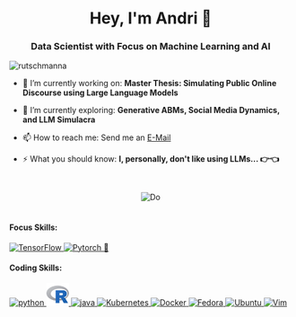 <h1 align="center">Hey, I'm Andri 👋</h1>
<h3 align="center">Data Scientist with Focus on Machine Learning and AI</h3>

<p align="left"> <img src="https://komarev.com/ghpvc/?username=rutschmanna&label=Profile%20views&color=0e75b6&style=flat" alt="rutschmanna" /> </p>

- 🔭 I’m currently working on: **Master Thesis: Simulating Public Online Discourse using Large Language Models**

- 🌱 I’m currently exploring: **Generative ABMs, Social Media Dynamics, and LLM Simulacra**

- 📫 How to reach me: Send me an [E-Mail](mailto:andri.rutschmann@uni-konstanz.de)

- ⚡ What you should know: **I, personally, don't like using LLMs... 👉👈**
<br/>
<p align="center"> <img src="https://user-images.githubusercontent.com/96571546/194543121-302d7f9d-5946-4016-a5a2-d75239f6debf.gif" alt="Do" width="435" height="220"/>
<br/>
<br/>
<h4 align="left">Focus Skills:</h4>
<p align="left">
  <a href="https://www.tensorflow.org/" target="_blank" rel="noreferrer"> <img 
src="https://github.com/devicons/devicon/blob/master/icons/tensorflow/tensorflow
-original.svg" alt="TensorFlow" width="40" height="40"/> </a>
  <a href="https://pytorch.org/" target="_blank" rel="noreferrer"> <img 
src="https://github.com/devicons/devicon/blob/master/icons/pytorch/pytorch-
original.svg" alt="Pytorch" width="40" height="40"/> </a>
  <a href="https://huggingface.co/" target="_blank" rel="noreferrer"> 🤗 </a>
</p>
<h4 align="left">Coding Skills:</h4>
<p align="left">
  <a href="https://www.python.org" target="_blank" rel="noreferrer"> <img 
src="https://github.com/devicons/devicon/blob/master/icons/python/python-
original. svg" alt="python" width="40" height="40"/> </a>
  <a href="https://cran.r-project.org/" target="_blank" rel="noreferrer"> <img 
src="https://github.com/devicons/devicon/blob/master/icons/r/r-original.svg" 
alt="R" width="40" height="40"/> </a>
  <a href="https://www.java.com" target="_blank" rel="noreferrer"> <img 
src="https://github.com/devicons/devicon/blob/master/icons/java/java-
original.svg" alt="java" width="40" height="40"/> </a>
  <a href="https://kubernetes.io/" target="_blank" rel="noreferrer"> <img 
src="https://github.com/devicons/devicon/blob/master/icons/kubernetes/kubernetes
-original.svg" alt="Kubernetes" width="40" height="40"/> </a>
  <a href="https://www.docker.com/" target="_blank" rel="noreferrer"> <img 
src="https://github.com/devicons/devicon/blob/master/icons/docker/docker-
original.svg" alt="Docker" width="40" height="40"/> </a>
  <a href="https://fedoraproject.org/" target="_blank" rel="noreferrer"> <img 
src="https://github.com/devicons/devicon/blob/master/icons/fedora/fedora-
original.svg" alt="Fedora" width="40" height="40"/> </a>
  <a href="https://ubuntu.com/" target="_blank" rel="noreferrer"> <img 
src="https://github.com/devicons/devicon/blob/master/icons/ubuntu/ubuntu-
original.svg" alt="Ubuntu" width="40" height="40"/> </a>
  <a href="https://www.vim.org/" target="_blank" rel="noreferrer"> <img 
src="https://github.com/devicons/devicon/blob/master/icons/vim/vim - 
original.svg" alt="Vim" width="40" height="40"/></a>
</p>
